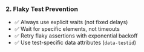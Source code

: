 ### 2. Flaky Test Prevention

- ✅ Always use explicit waits (not fixed delays)
- ✅ Wait for specific elements, not timeouts
- ✅ Retry flaky assertions with exponential backoff
- ✅ Use test-specific data attributes (`data-testid`)
